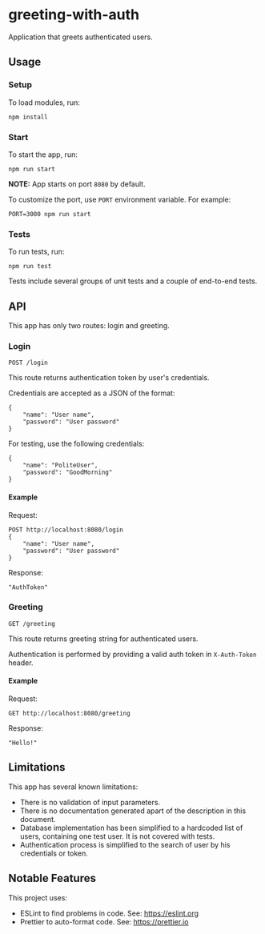# greeting-with-auth

Application that greets authenticated users.

## Usage

### Setup

To load modules, run:

`npm install`

### Start

To start the app, run:

`npm run start`

**NOTE:** App starts on port `8080` by default.

To customize the port, use `PORT` environment variable. For example:

`PORT=3000 npm run start`

### Tests

To run tests, run:

`npm run test`

Tests include several groups of unit tests and a couple of end-to-end tests.

## API

This app has only two routes: login and greeting.

### Login

`POST /login`

This route returns authentication token by user's credentials.

Credentials are accepted as a JSON of the format:

```
{
    "name": "User name",
    "password": "User password"
}
```

For testing, use the following credentials:

```
{
    "name": "PoliteUser",
    "password": "GoodMorning"
}
```

#### Example

Request:

```
POST http://localhost:8080/login
{
    "name": "User name",
    "password": "User password"
}
```

Response:

```
"AuthToken"
```

### Greeting

`GET /greeting`

This route returns greeting string for authenticated users.

Authentication is performed by providing a valid auth token in `X-Auth-Token` header.

#### Example

Request:

`GET http://localhost:8080/greeting`

Response:

```
"Hello!"
```

## Limitations

This app has several known limitations:

- There is no validation of input parameters.
- There is no documentation generated apart of the description in this document.
- Database implementation has been simplified to a hardcoded list of users, containing one test user. It is not covered with tests.
- Authentication process is simplified to the search of user by his credentials or token.

## Notable Features

This project uses:

- ESLint to find problems in code. See: https://eslint.org
- Prettier to auto-format code. See: https://prettier.io
